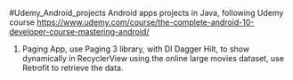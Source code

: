 #Udemy_Android_projects
Android apps projects in Java, following Udemy course https://www.udemy.com/course/the-complete-android-10-developer-course-mastering-android/

1. Paging App, use Paging 3 library, with DI Dagger Hilt, to show dynamically in RecyclerView using the online large movies dataset, use Retrofit to retrieve the data. 

